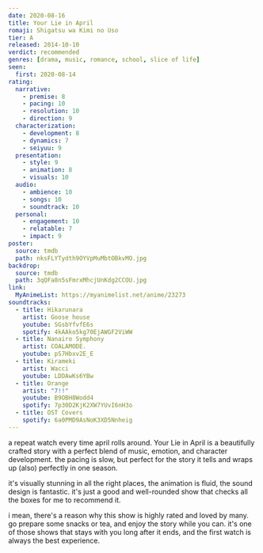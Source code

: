 ```yaml
---
date: 2020-08-16
title: Your Lie in April
romaji: Shigatsu wa Kimi no Uso
tier: A
released: 2014-10-10
verdict: recommended
genres: [drama, music, romance, school, slice of life]
seen:
  first: 2020-08-14
rating:
  narrative:
    - premise: 8
    - pacing: 10
    - resolution: 10
    - direction: 9
  characterization:
    - development: 8
    - dynamics: 7
    - seiyuu: 9
  presentation:
    - style: 9
    - animation: 8
    - visuals: 10
  audio:
    - ambience: 10
    - songs: 10
    - soundtrack: 10
  personal:
    - engagement: 10
    - relatable: 7
    - impact: 9
poster:
  source: tmdb
  path: nksFLYTydth9OYVpMuMbtOBkvMO.jpg
backdrop:
  source: tmdb
  path: 3qQFa8n5sFmrxMhcjUnKdg2CCOU.jpg
link:
  MyAnimeList: https://myanimelist.net/anime/23273
soundtracks:
  - title: Hikarunara
    artist: Goose house
    youtube: SGsbYfvfE6s
    spotify: 4kAAko5kg70EjAWGF2ViWW
  - title: Nanairo Symphony
    artist: COALAMODE.
    youtube: pS7Hbxv2E_E
  - title: Kirameki
    artist: Wacci
    youtube: LDDAwKs6YBw
  - title: Orange
    artist: "7!!"
    youtube: B9OBH8Wodd4
    spotify: 7p30D2KjK2XW7YUvI6nH3o
  - title: OST Covers
    spotify: 6a0PMD9AsNoK3XD5Nnheig
---
```


a repeat watch every time april rolls around. Your Lie in April is a beautifully crafted story with a perfect blend of music, emotion, and character development. the pacing is slow, but perfect for the story it tells and wraps up (also) perfectly in one season.

it's visually stunning in all the right places, the animation is fluid, the sound design is fantastic. it's just a good and well-rounded show that checks all the boxes for me to recommend it.

i mean, there's a reason why this show is highly rated and loved by many. go prepare some snacks or tea, and enjoy the story while you can. it's one of those shows that stays with you long after it ends, and the first watch is always the best experience.
